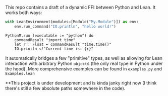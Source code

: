 This repo contains a draft of a dynamic FFI between Python and Lean. It works both ways: 
```python
with LeanEnvironment(modules=[Module("My.Module")]) as env:
	env.run_command("IO.println", "hello world!")
```

```lean4
PythonM.run (executable := "python") do
    commandResult "import time"
    let r : Float ← commandResult "time.time()"
    IO.println s!"Current time is: {r}"
```

It automatically bridges a few "primitive" types, as well as allowing for Lean interaction with arbitrary Python `object`s (the only real type in Python under the hood). More comprehensive examples can be found in `examples.py` and `Examples.lean`

**This project is under development and is kinda janky right now (I think there's still a few absolute paths somewhere in the code).
